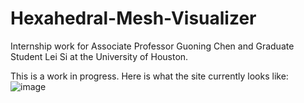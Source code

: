 # Hexahedral-Mesh-Visualizer
Internship work for Associate Professor Guoning Chen and Graduate Student Lei Si at the University of Houston. 

This is a work in progress. Here is what the site currently looks like:
![image](https://user-images.githubusercontent.com/85849926/182385840-d6a4f2d9-f608-4848-8d1e-6b1f31dad25b.png)

